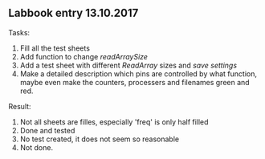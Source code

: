 ## Labbook entry 13.10.2017


Tasks:

1. Fill all the test sheets
2. Add function to change _readArraySize_
3. Add a test sheet with different _ReadArray_ sizes and _save settings_
4. Make a detailed description which pins are controlled by what function,
maybe even make the counters, processers and filenames green and red.

Result:

1. Not all sheets are filles, especially 'freq' is only half filled
2. Done and tested
3. No test created, it does not seem so reasonable
4. Not done.